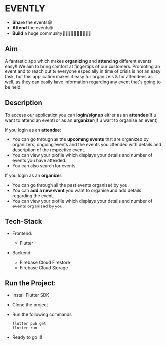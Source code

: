 # EVENTLY

  - <b>Share</b> the events😀
  - <b>Attend</b> the events🤓
  - <b>Build</b> a huge community👨🏿‍🤝‍👨🏼👨🏿‍🤝‍👨🏽



## Aim

A fantastic app which makes <b>organizing</b> and <b>attending</b> different events easy!!
We aim to bring comfort at fingertips of our customers.
Promoting an event and to reach out to everyone especially in time of crisis is not an easy task, but this application makes it easy for organizers & for attendees as well, as they can easily have information regarding any event that's going to be held.

## Description

To access our application you can <b>login/signup</b> either as an <b>attendee</b>(if u want to attend an event) or as an <b>organizer</b>(if u want to organise an event)

If you login as an <b>attendee</b>:
  - You can go through all the <b>upcoming events</b> that are organized by organizers, ongoing events and the events you attended with details and description of the respective event.
  - You can view your profile which displays your details and number of events you have attended.
  - You can also search for events.

If you login as an <b>organizer</b>:
  - You can go through all the past events organised by you.
  - You can <b>add a new event</b> you want to organise and add details regarding the event.
  - You can view your profile which displays your details and number of events organised by you.

## Tech-Stack

  - Frontend:
    - Flutter
    
  - Backend:
    - Firebase Cloud Firestore
    - Firebase Cloud Storage
  
## Run the Project:
  
  - Install Flutter SDK
  - Clone the project
  - Run the following commands
  
    ```
    flutter pub get
    flutter run
    ```
    
  - Ready to go !!!
